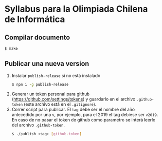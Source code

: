 # Syllabus para la Olimpiada Chilena de Informática

## Compilar documento
```bash
$ make
```

## Publicar una nueva version


1. Instalar `publish-release` si no está instalado
    ```bash
    $ npm i -g publish-release
    ```
1. Generar un token personal para github (https://github.com/settings/tokens) y guardarlo en el archivo `.github-token` (este archivo está en el `.gitignore`).
1. Correr script para publicar. El `tag` debe ser el nombre del año antecedido por una `v`, por ejemplo, para el 2019 el tag debiese ser `v2019`. En caso de no pasar el token de github como parametro se interá leerlo del archivo `.github-token`. 
    ```bash
    $ ./publish <tag> [github-token]
    ```
